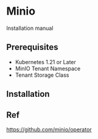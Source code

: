 # Minio

Installation manual

## Prerequisites

- Kubernetes 1.21 or Later
- MinIO Tenant Namespace
- Tenant Storage Class

## Installation

## Ref

<https://github.com/minio/operator>
